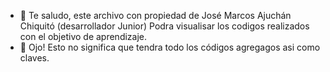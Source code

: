 - 👋 Te saludo, este  archivo con propiedad de José Marcos Ajuchán Chiquitó (desarrollador Junior)
Podra visualisar los codigos realizados con el objetivo de aprendizaje.
- 👀 Ojo!   Esto no significa que tendra todo los códigos agregagos asi como claves.



<!---
jajuchanc/jajuchanc is a ✨ special ✨ repository because its `README.md` (this file) appears on your GitHub profile.
You can click the Preview link to take a look at your changes.
--->
